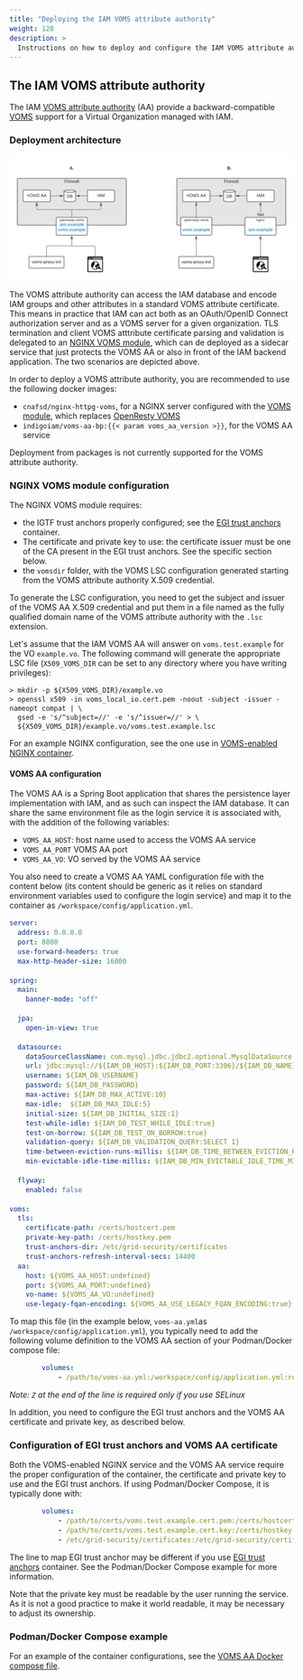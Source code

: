 ```yaml
---
title: "Deploying the IAM VOMS attribute authority"
weight: 120
description: >
  Instructions on how to deploy and configure the IAM VOMS attribute authority micro-service
---
```


## The IAM VOMS attribute authority

The IAM [VOMS attribute authority][voms-aa] (AA) provide a backward-compatible
[VOMS][voms] support for a Virtual Organization managed with IAM.

### Deployment architecture

![VOMS AA deployment](../img/iam-voms-aa.png)

The VOMS attribute authority can access the IAM database and encode IAM groups
and other attributes in a standard VOMS attribute certificate. This means in
practice that IAM can act both as an OAuth/OpenID Connect authorization server
and as a VOMS server for a given organization. TLS termination and client VOMS
atttribute certificate parsing and validation is delegated to an [NGINX VOMS module][nginx-httpg-voms],
which can de deployed as a sidecar service that just protects the
VOMS AA or also in front of the IAM backend application. The two scenarios are
depicted above.

In order to deploy a VOMS attribute authority, you are recommended to use the following
docker images:

- `cnafsd/nginx-httpg-voms`, for a NGINX server configured with the [VOMS module][nginx-httpg-voms],
which replaces [OpenResty VOMS][openresty-voms]
- `indigoiam/voms-aa-bp:{{< param voms_aa_version >}}`, for the VOMS AA service

Deployment from packages is not currently supported for the VOMS attribute
authority.

### NGINX VOMS module configuration

The NGINX VOMS module requires:

- the IGTF trust anchors properly configured; see the [EGI trust anchors][egi-trustanchors]
container.
- The certificate and private key to use: the certificate issuer must be one of
the CA present in the EGI trust anchors. See the specific section below.
- the `vomsdir` folder, with the VOMS LSC configuration generated starting from
  the VOMS attribute authority X.509 credential.

To generate the LSC configuration, you need to get the subject and issuer of the
VOMS AA X.509 credential and put them in a file named as the fully qualified
domain name of the VOMS attribute authority with the `.lsc` extension.

Let's assume that the IAM VOMS AA will answer on `voms.test.example` for the VO
`example.vo`.  The following command will generate the appropriate LSC file
(`X509_VOMS_DIR` can be set to any directory where you have writing privileges):

```console
> mkdir -p ${X509_VOMS_DIR}/example.vo
> openssl x509 -in voms_local_io.cert.pem -noout -subject -issuer -nameopt compat | \
  gsed -e 's/^subject=//' -e 's/^issuer=//' > \
  ${X509_VOMS_DIR}/example.vo/voms.test.example.lsc
```

For an example NGINX configuration, see the one use in [VOMS-enabled NGINX container][nginx-httpd-voms-config].

#### VOMS AA configuration

The VOMS AA is a Spring Boot application that shares the persistence
layer implementation with IAM, and as such can inspect the IAM database. It can share
the same environment file as the login service it is associated with, with the addition of the
following variables:

- `VOMS_AA_HOST`: host name used to access the VOMS AA service
- `VOMS_AA_PORT` VOMS AA port
- `VOMS_AA_VO`: VO served by the VOMS AA service

You also need to create a VOMS AA YAML configuration file with the content below (its content should
be generic as it relies on standard environment variables used to configure the login service) and map it
to the container as `/workspace/config/application.yml`.

```yaml
server:
  address: 0.0.0.0
  port: 8080
  use-forward-headers: true
  max-http-header-size: 16000

spring:
  main:
    banner-mode: "off"

  jpa:
    open-in-view: true

  datasource:
    dataSourceClassName: com.mysql.jdbc.jdbc2.optional.MysqlDataSource
    url: jdbc:mysql://${IAM_DB_HOST}:${IAM_DB_PORT:3306}/${IAM_DB_NAME}?useLegacyDatetimeCode=false&serverTimezone=UTC&useSSL=false
    username: ${IAM_DB_USERNAME}
    password: ${IAM_DB_PASSWORD}
    max-active: ${IAM_DB_MAX_ACTIVE:10}
    max-idle:  ${IAM_DB_MAX_IDLE:5}
    initial-size: ${IAM_DB_INITIAL_SIZE:1}
    test-while-idle: ${IAM_DB_TEST_WHILE_IDLE:true}
    test-on-borrow: ${IAM_DB_TEST_ON_BORROW:true}
    validation-query: ${IAM_DB_VALIDATION_QUERY:SELECT 1}
    time-between-eviction-runs-millis: ${IAM_DB_TIME_BETWEEN_EVICTION_RUNS_MILLIS:5000}
    min-evictable-idle-time-millis: ${IAM_DB_MIN_EVICTABLE_IDLE_TIME_MILLIS:60000}

  flyway:
    enabled: false

voms:
  tls:
    certificate-path: /certs/hostcert.pem
    private-key-path: /certs/hostkey.pem
    trust-anchors-dir: /etc/grid-security/certificates
    trust-anchors-refresh-interval-secs: 14400
  aa:
    host: ${VOMS_AA_HOST:undefined}
    port: ${VOMS_AA_PORT:undefined}
    vo-name: ${VOMS_AA_VO:undefined}
    use-legacy-fqan-encoding: ${VOMS_AA_USE_LEGACY_FQAN_ENCODING:true}
```

To map this file (in the example below, `voms-aa.yml`as `/workspace/config/application.yml`), you
typically need to add the following volume definition to the VOMS AA section of your Podman/Docker
compose file:

```yaml
        volumes:
            - /path/to/voms-aa.yml:/workspace/config/application.yml:ro,Z
```

*Note: `Z` at the end of the line is required only if you use SELinux*

In addition, you need to configure the EGI trust anchors and the VOMS AA certificate and
private key, as described below.

### Configuration of EGI trust anchors and VOMS AA certificate

Both the VOMS-enabled NGINX service and the VOMS AA service require the proper configuration
of the container, the certificate and private key to use and the EGI trust anchors. If using
Podman/Docker Compose, it is typically done with:

```yaml
        volumes:
            - /path/to/certs/voms.test.example.cert.pem:/certs/hostcert.pem:ro,Z
            - /path/to/certs/voms.test.example.cert.key:/certs/hostkey.pem:ro,Z
            - /etc/grid-security/certificates:/etc/grid-security/certificates:ro,Z
```

The line to map EGI trust anchor may be different if you use [EGI trust anchors][egi-trustanchors]
container. See the Podman/Docker Compose example for more information.

Note that the private key must be readable by the user running the service. As it is not a good
practice to make it world readable, it may be necessary to adjust its ownership.

### Podman/Docker Compose example

For an example of the container configurations, see the [VOMS AA Docker compose
file][voms-aa-compose].

[openresty-voms]: https://baltig.infn.it/cnafsd/ngx_http_voms_module
[voms-aa]: https://github.com/indigo-iam/iam/tree/master/iam-voms-aa
[nginx-httpd-voms-config]: https://github.com/indigo-iam/iam/blob/master/compose/voms-deploy/assets/nginx/conf.d/voms.test.example.conf
[voms-aa-compose]: https://github.com/indigo-iam/iam/blob/master/compose/voms-deploy/docker-compose.yml
[voms]: http://italiangrid.github.io/voms/
[egi-trustanchors]: https://github.com/indigo-iam/egi-trust-anchors-container/
[nginx-httpg-voms]: https://baltig.infn.it/cnafsd/ngx_http_voms_module
